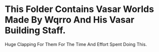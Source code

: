 # This Folder Contains Vasar Worlds Made By Wqrro And His Vasar Building Staff.
Huge Clapping For Them For The Time And Effort Spent Doing This.
